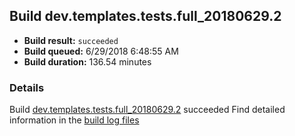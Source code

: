 ## Build dev.templates.tests.full_20180629.2
- **Build result:** `succeeded`
- **Build queued:** 6/29/2018 6:48:55 AM
- **Build duration:** 136.54 minutes
### Details
Build [dev.templates.tests.full_20180629.2](https://winappstudio.visualstudio.com/web/build.aspx?pcguid=a4ef43be-68ce-4195-a619-079b4d9834c2&builduri=vstfs%3a%2f%2f%2fBuild%2fBuild%2f25950) succeeded
Find detailed information in the [build log files](https://uwpctdiags.blob.core.windows.net/buildlogs/dev.templates.tests.full_20180629.2_logs.zip)

